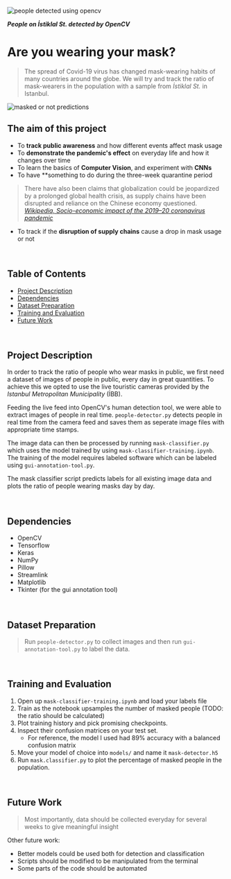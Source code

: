 
![people detected using opencv](https://github.com/cemreefe/are-you-wearing-your-mask/blob/master/media/collage/collage4.jpg?raw=true)

***People on İstiklal St. detected by OpenCV***

# Are you wearing your mask?

> The spread of Covid-19 virus has changed mask-wearing habits of many countries around the globe. We will try and track the ratio of mask-wearers in the population with a sample from _İstiklal St._ in Istanbul.

![masked or not predictions](https://github.com/cemreefe/are-you-wearing-your-mask/blob/master/media/predictions/predictions.png?raw=true)

## The aim of this project

  - To **track public awareness** and how different events affect mask usage
  - To **demonstrate the pandemic's effect** on everyday life and how it changes over time
  - To learn the basics of **Computer Vision**, and experiment with **CNNs**
  - To have **something to do during the three-week quarantine period
  
> There have also been claims that globalization could be jeopardized by a prolonged global health crisis, as supply chains have been disrupted and reliance on the Chinese economy questioned. 
[_Wikipedia, Socio-economic impact of the 2019–20 coronavirus pandemic_](https://en.wikipedia.org/wiki/Socio-economic_impact_of_the_2019%E2%80%9320_coronavirus_pandemic)

- To track if the **disruption of supply chains** cause a drop in mask usage or not
<br>



## Table of Contents

- [Project Description](#project)
- [Dependencies](#dependencies)
- [Dataset Preparation](#dataset-preparation)
- [Training and Evaluation](#training-and-evaluation)
- [Future Work](#future-work)


<br>

## Project Description


In order to track the ratio of people who wear masks in public, we first need a dataset of images of people in public, every day in great quantities. To achieve this we opted to use the live touristic cameras provided by the _Istanbul Metropolitan Municipality_ (İBB). 

Feeding the live feed into OpenCV's human detection tool, we were able to extract images of people in real time. `people-detector.py` detects people in real time from the camera feed and saves them as seperate image files with appropriate time stamps.

The image data can then be processed by running `mask-classifier.py` which uses the model trained by using `mask-classifier-training.ipynb`. The training of the model requires labeled software which can be labeled using `gui-annotation-tool.py`. 

The mask classifier script predicts labels for all existing image data and plots the ratio of people wearing masks day by day.

<br>

## Dependencies

- OpenCV
- Tensorflow
- Keras
- NumPy
- Pillow
- Streamlink
- Matplotlib
- Tkinter (for the gui annotation tool)

<br>

## Dataset Preparation


> Run `people-detector.py` to collect images and then run `gui-annotation-tool.py` to label the data. 

<br>

## Training and Evaluation

1. Open up `mask-classifier-training.ipynb` and load your labels file
2. Train as the notebook upsamples the number of masked people (TODO: the ratio should be calculated)
3. Plot training history and pick promising checkpoints.
4. Inspect their confusion matrices on your test set.
    * For reference, the model I used had 89% accuracy with a balanced confusion matrix
5. Move your model of choice into `models/` and name it `mask-detector.h5`
6. Run `mask.classifier.py` to plot the percentage of masked people in the population.

<br>

## Future Work

> Most importantly, data should be collected everyday for several weeks to give  meaningful insight

Other future work:

* Better models could be used both for detection and classification
* Scripts should be modified to be manipulated from the terminal
* Some parts of the code should be automated


